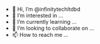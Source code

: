 - 👋 Hi, I’m @infinitytechltdbd
- 👀 I’m interested in ...
- 🌱 I’m currently learning ...
- 💞️ I’m looking to collaborate on ...
- 📫 How to reach me ...

<!---
infinitytechltdbd/infinitytechltdbd is a ✨ special ✨ repository because its `README.md` (this file) appears on your GitHub profile.
You can click the Preview link to take a look at your changes.
--->
